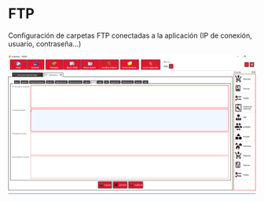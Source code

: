 # FTP

Configuración de carpetas FTP conectadas a la aplicación (IP de conexión, usuario, contraseña...)

![](<../../../.gitbook/assets/image (431).png>)
